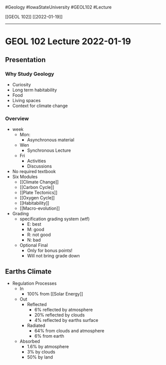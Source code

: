 #Geology  #IowaStateUniversity  #GEOL102
#Lecture

[[GEOL 102]] [[2022-01-19]]

---

# GEOL 102 Lecture 2022-01-19

## Presentation 

### Why Study Geology 
- Curiosity 
- Long term habitability 
- Food 
- Living spaces
- Context for climate change 

### Overview

-  week 
	- Mon:
		- Asynchronous material 
	- Wen 
		- Synchronous Lecture
	- Fri
		- Activities
		- Discussions
- No required textbook
- Six Modules
	- [[Climate Change]]
	- [[Carbon Cycle]]
	- [[Plate Tectonics]]
	- [[Oxygen Cycle]]
	- [[Habitability]] 
	- [[Macro-evolution]]
- Grading
	- specification grading system (wtf)
		- E: best 
		- M: good
		- R: not good 
		- N: bad
	- Optional Final
		- Only for bonus points!
		- Will not bring grade down


## Earths Climate 
- Regulation Processes
	- In
		- 100% from [[Solar Energy]]
	-  Out 
		-  Reflected 
			-  6% reflected by atmosphere
			-  20% reflected by clouds
			-  4% reflected by earths surface 
		-  Radiated 
			-  64% from clouds and atmosphere
			-  6% from earth  
	-  Absorbed 
		-  1.6% by atmosphere
		-   3% by clouds
		-   50% by land 
	